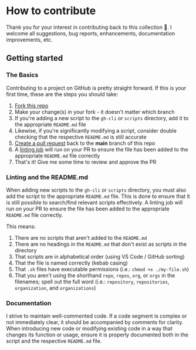 # How to contribute

Thank you for your interest in contributing back to this collection 🚀. I welcome all suggestions, bug reports, enhancements, documentation improvements, etc.

## Getting started

### The Basics

Contributing to a project on GitHub is pretty straight forward. If this is your first time, these are the steps you should take:

1. [Fork this repo](https://github.com/joshjohanning/github-misc-scripts/fork)
2. Make your change(s) in your fork - it doesn't matter which branch
3. If you're adding a new script to the `gh-cli` or `scripts` directory, add it to the appropriate `README.md` file
4. Likewise, if you're significantly modifying a script, consider double checking that the respective `README.md` is still accurate
5. [Create a pull request](https://github.com/joshjohanning/github-misc-scripts/compare) back to the **main** branch of this repo
6. A [linting job](https://github.com/joshjohanning/github-misc-scripts/actions/workflows/lint-readme.yml) will run on your PR to ensure the file has been added to the appropriate `README.md` file correctly
7. That's it! Give me some time to review and approve the PR

### Linting and the README.md

When adding new scripts to the `gh-cli` or `scripts` directory, you must also add the script to the appropriate `README.md` file. This is done to ensure that it is still possible to search/find relevant scripts effectively. A linting job will run on your PR to ensure the file has been added to the appropriate `README.md` file correctly.

This means:

1. There are no scripts that aren't added to the `README.md`
2. There are no headings in the `README.md` that don't exist as scripts in the directory
3. That scripts are in alphabetical order (using VS Code / GitHub sorting)
4. That the file is named correctly (kebab casing)
5. That `.sh` files have executable permissions (i.e.: `chmod +x ./my-file.sh`)
6. That you aren't using the shorthand `repo`, `repos`, `org`, or `orgs` in the filenames; spell out the full word (i.e.: `repository`, `repositories`, `organization`, and `organizations`)

### Documentation

I strive to maintain well-commented code. If a code segment is complex or not immediately clear, it should be accompanied by comments for clarity. When introducing new code or modifying existing code in a way that changes its function or usage, ensure it is properly documented both in the script and the respective `README.md` file.

